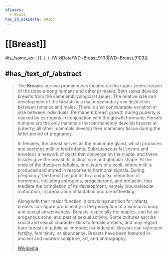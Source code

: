 ```yaml
---
aliases:
  - Brust
has_id_wikidata: Q9103
---
```


# [[Breast]] 

#is_/same_as :: [[../../../WikiData/WD~Breast,9103|WD~Breast,9103]] 

## #has_/text_of_/abstract 

> The **Breast**s are two prominences located on the upper ventral region of the torso 
> among humans and other primates. 
> Both sexes develop breasts from the same embryological tissues. 
> The relative size and development of the breasts is a major secondary sex distinction between females and males. There is also considerable variation in size between individuals. Permanent breast growth during puberty is caused by estrogens in conjunction with the growth hormone. Female humans are the only mammals that permanently develop breasts at puberty; all other mammals develop their mammary tissue during the latter period of pregnancy. 
>
> In females, the breast serves as the mammary gland, which produces and secretes milk to feed infants. Subcutaneous fat covers and envelops a network of ducts that converge on the nipple, and these tissues give the breast its distinct size and globular shape. At the ends of the ducts are lobules, or clusters of alveoli, where milk is produced and stored in response to hormonal signals. During pregnancy, the breast responds to a complex interaction of hormones, including estrogens, progesterone, and prolactin, that mediate the completion of its development, namely lobuloalveolar maturation, in preparation of lactation and breastfeeding.
>
> Along with their major function in providing nutrition for infants, breasts can figure prominently in the perception of a woman's body and sexual attractiveness. Breasts, especially the nipples, can be an erogenous zone, and part of sexual activity. Some cultures ascribe social and sexual characteristics to female breasts, and may regard bare breasts in public as immodest or indecent. Breasts can represent fertility, femininity, or abundance. Breasts have been featured in ancient and modern sculpture, art, and photography.
>
> [Wikipedia](https://en.wikipedia.org/wiki/Breast) 

